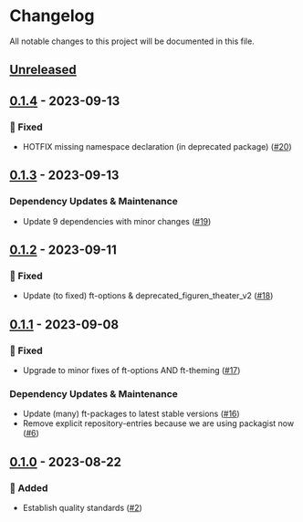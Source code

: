 # Changelog

All notable changes to this project will be documented in this file.

## [Unreleased](https://github.com/figuren-theater/ft-platform-collection/compare/0.1.4...HEAD)

## [0.1.4](https://github.com/figuren-theater/ft-platform-collection/compare/0.1.3...0.1.4) - 2023-09-13

### 🐛 Fixed

- HOTFIX missing namespace declaration (in deprecated package) ([#20](https://github.com/figuren-theater/ft-platform-collection/pull/20))

## [0.1.3](https://github.com/figuren-theater/ft-platform-collection/compare/0.1.2...0.1.3) - 2023-09-13

### Dependency Updates & Maintenance

- Update 9 dependencies with minor changes ([#19](https://github.com/figuren-theater/ft-platform-collection/pull/19))

## [0.1.2](https://github.com/figuren-theater/ft-platform-collection/compare/0.1.1...0.1.2) - 2023-09-11

### 🐛 Fixed

- Update (to fixed) ft-options & deprecated_figuren_theater_v2 ([#18](https://github.com/figuren-theater/ft-platform-collection/pull/18))

## [0.1.1](https://github.com/figuren-theater/ft-platform-collection/compare/0.1.0...0.1.1) - 2023-09-08

### 🐛 Fixed

- Upgrade to minor fixes of ft-options AND ft-theming ([#17](https://github.com/figuren-theater/ft-platform-collection/pull/17))

### Dependency Updates & Maintenance

- Update (many) ft-packages to latest stable versions ([#16](https://github.com/figuren-theater/ft-platform-collection/pull/16))
- Remove explicit repository-entries because we are using packagist now ([#6](https://github.com/figuren-theater/ft-platform-collection/pull/6))

## [0.1.0](https://github.com/figuren-theater/ft-platform-collection/compare/0.1.0...0.1.0) - 2023-08-22

### 🚀 Added

- Establish quality standards ([#2](https://github.com/figuren-theater/ft-platform-collection/pull/2))
